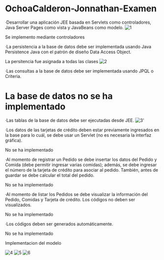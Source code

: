 # OchoaCalderon-Jonnathan-Examen
·Desarrollar una aplicación JEE basada en Servlets como controladores, Java Server Pages como vista y JavaBeans como modelo.
![1](https://user-images.githubusercontent.com/34308770/83551017-5cc6ba00-a4cd-11ea-963f-c98bc4d1d7ed.PNG)

 Se implemento mediante controladores 
 
·La persistencia a la base de datos debe ser implementada usando Java Persistence Java con el patrón de diseño Data Access Object.

La persitencia fue asignada a todas las clases
![2](https://user-images.githubusercontent.com/34308770/83551413-ef675900-a4cd-11ea-964a-75a911ca116c.PNG)


·Las consultas a la base de datos debe ser implementada usando JPQL o Criteria.

La base de datos no se ha implementado 
================

·Las tablas de la base de datos debe ser ejecutadas desde JEE.
![3](https://user-images.githubusercontent.com/34308770/83551703-51c05980-a4ce-11ea-8eb6-15a461ef271a.PNG)'


·Los datos de las tarjetas de crédito deben estar previamente ingresados en la base para lo cuál, se debe usar un Servlet (no es necesaria la interfaz gráfica).

No se ha implementado


·Al momento de registrar un Pedido se debe insertar los datos del Pedido y Comida (debe permitir ingresar varias comidas); además, se debe ingresar el número de la tarjeta de crédito para asociar al pedido. También, antes de guardar se debe calcular el total del pedido.

No se ha implementado

·Al momento de listar los Pedidos se debe visualizar la información del Pedido, Comidas y Tarjeta de crédito. Los códigos no deben ser visualizados.

No se ha implementado

·Los códigos deben ser generados automáticamente. 

No se ha implementado

Implementacion del modelo

![4](https://user-images.githubusercontent.com/34308770/83552104-dc08bd80-a4ce-11ea-807a-bd293015ad0a.PNG)
![5](https://user-images.githubusercontent.com/34308770/83552250-11ada680-a4cf-11ea-951b-e24b6b494ff3.PNG)
![6](https://user-images.githubusercontent.com/34308770/83552296-2427e000-a4cf-11ea-855d-491cf906230e.PNG)
